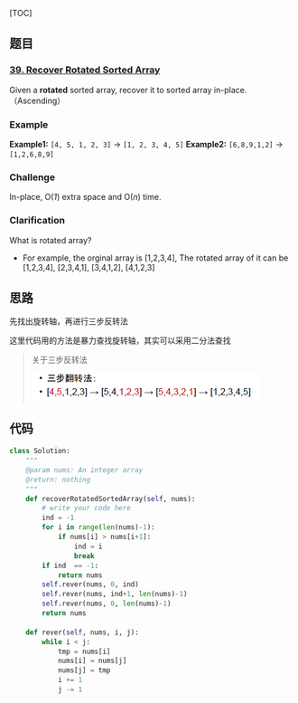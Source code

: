 [TOC]

## 题目

### [39. Recover Rotated Sorted Array](https://www.lintcode.com/problem/recover-rotated-sorted-array/description)

Given a **rotated** sorted array, recover it to sorted array in-place.（Ascending）

### Example

**Example1:**
`[4, 5, 1, 2, 3]` -> `[1, 2, 3, 4, 5]`
**Example2:**
`[6,8,9,1,2]` -> `[1,2,6,8,9]`

### Challenge

In-place, O(*1*) extra space and O(*n*) time.

### Clarification

What is rotated array?

- For example, the orginal array is [1,2,3,4], The rotated array of it can be [1,2,3,4], [2,3,4,1], [3,4,1,2], [4,1,2,3]

## 思路

先找出旋转轴，再进行三步反转法

这里代码用的方法是暴力查找旋转轴，其实可以采用二分法查找

> 关于三步反转法
>
> ![](../../assets/39.recover-rotated-sorted-array.png)

## 代码

```python
class Solution:
    """
    @param nums: An integer array
    @return: nothing
    """
    def recoverRotatedSortedArray(self, nums):
        # write your code here
        ind = -1
        for i in range(len(nums)-1):
            if nums[i] > nums[i+1]:
                ind = i
                break
        if ind  == -1:
            return nums
        self.rever(nums, 0, ind)
        self.rever(nums, ind+1, len(nums)-1)
        self.rever(nums, 0, len(nums)-1)
        return nums
        
    def rever(self, nums, i, j):
        while i < j:
            tmp = nums[i]
            nums[i] = nums[j]
            nums[j] = tmp
            i += 1
            j -= 1
```

